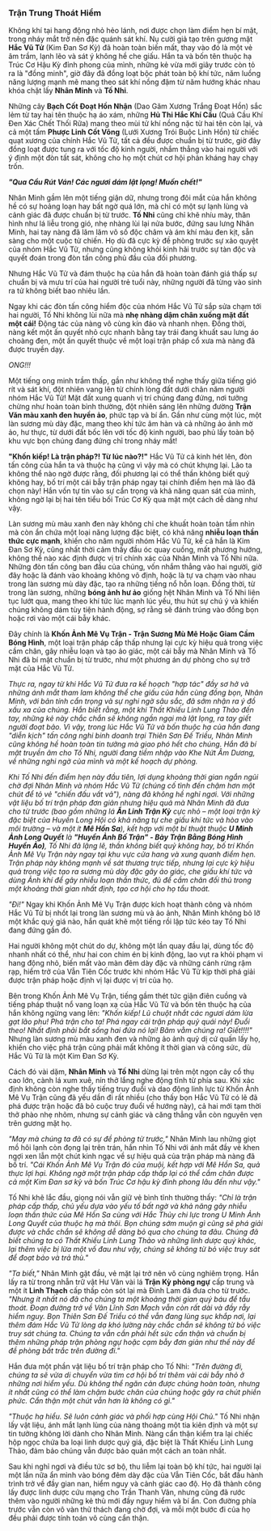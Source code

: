 ### Trận Trung Thoát Hiểm

Không khí tại hang động nhỏ hẻo lánh, nơi được chọn làm điểm hẹn bí mật, trong nháy mắt trở nên đặc quánh sát khí. Nụ cười giả tạo trên gương mặt **Hắc Vũ Tử** (Kim Đan Sơ Kỳ) đã hoàn toàn biến mất, thay vào đó là một vẻ âm trầm, lạnh lẽo và sát ý không hề che giấu. Hắn ta và bốn tên thuộc hạ Trúc Cơ Hậu Kỳ đỉnh phong của mình, những kẻ vừa mới giây trước còn tỏ ra là "đồng minh", giờ đây đã đồng loạt bộc phát toàn bộ khí tức, năm luồng năng lượng mạnh mẽ mang theo sát khí nồng đậm từ năm hướng khác nhau khóa chặt lấy **Nhân Minh** và **Tố Nhi**.

Những cây **Bạch Cốt Đoạt Hồn Nhận** (Dao Găm Xương Trắng Đoạt Hồn) sắc lẻm từ tay hai tên thuộc hạ áo xám, những **Hủ Thi Hắc Khí Cầu** (Quả Cầu Khí Đen Xác Chết Thối Rữa) mang theo mùi tử khí nồng nặc từ hai tên còn lại, và cả một tấm **Phược Linh Cốt Võng** (Lưới Xương Trói Buộc Linh Hồn) từ chiếc quạt xương của chính Hắc Vũ Tử, tất cả đều được chuẩn bị từ trước, giờ đây đồng loạt được tung ra với tốc độ kinh người, nhắm thẳng vào hai người với ý định một đòn tất sát, không cho họ một chút cơ hội phản kháng hay chạy trốn.

_**"Qua Cầu Rút Ván! Các ngươi dám lật lọng! Muốn chết!"**_

Nhân Minh gầm lên một tiếng giận dữ, nhưng trong đôi mắt của hắn không hề có sự hoảng loạn hay bất ngờ quá lớn, mà chỉ có một sự lạnh lùng và cảnh giác đã được chuẩn bị từ trước. **Tố Nhi** cũng chỉ khẽ nhíu mày, thân hình như lá liễu trong gió, nhẹ nhàng lùi lại nửa bước, đứng sau lưng Nhân Minh, hai tay nàng đã lăm lăm vô số độc châm và ám khí màu đen kịt, sẵn sàng cho một cuộc tử chiến. Họ dù đã cực kỳ đề phòng trước sự xảo quyệt của nhóm Hắc Vũ Tử, nhưng cũng không khỏi kinh hãi trước sự tàn độc và quyết đoán trong đòn tấn công phủ đầu của đối phương.

Nhưng Hắc Vũ Tử và đám thuộc hạ của hắn đã hoàn toàn đánh giá thấp sự chuẩn bị và mưu trí của hai người trẻ tuổi này, những người đã từng vào sinh ra tử không biết bao nhiêu lần.

Ngay khi các đòn tấn công hiểm độc của nhóm Hắc Vũ Tử sắp sửa chạm tới hai người, Tố Nhi không lùi nữa mà **nhẹ nhàng dậm chân xuống mặt đất một cái!** Động tác của nàng vô cùng kín đáo và nhanh nhẹn. Đồng thời, nàng kết một ấn quyết nhỏ cực nhanh bằng tay trái đang khuất sau lưng áo choàng đen, một ấn quyết thuộc về một loại trận pháp cổ xưa mà nàng đã được truyền dạy.

_ONG!!!_

Một tiếng ong minh trầm thấp, gần như không thể nghe thấy giữa tiếng gió rít và sát khí, đột nhiên vang lên từ chính lòng đất dưới chân năm người nhóm Hắc Vũ Tử! Mặt đất xung quanh vị trí chúng đang đứng, nơi tưởng chừng như hoàn toàn bình thường, đột nhiên sáng lên những đường **Trận Văn màu xanh đen huyền ảo**, phức tạp và bí ẩn. Gần như cùng một lúc, một làn sương mù dày đặc, mang theo khí tức âm hàn và cả những ảo ảnh mờ ảo, hư thực, từ dưới đất bốc lên với tốc độ kinh người, bao phủ lấy toàn bộ khu vực bọn chúng đang đứng chỉ trong nháy mắt!

**"Khốn kiếp! Là trận pháp?! Từ lúc nào?!"** Hắc Vũ Tử cả kinh hét lên, đòn tấn công của hắn ta và thuộc hạ cũng vì vậy mà có chút khựng lại. Lão ta không thể nào ngờ được rằng, đối phương lại có thể thần không biết quỷ không hay, bố trí một cái bẫy trận pháp ngay tại chính điểm hẹn mà lão đã chọn này! Hắn vốn tự tin vào sự cẩn trọng và khả năng quan sát của mình, không ngờ lại bị hai tên tiểu bối Trúc Cơ Kỳ qua mặt một cách dễ dàng như vậy.

Làn sương mù màu xanh đen này không chỉ che khuất hoàn toàn tầm nhìn mà còn ẩn chứa một loại năng lượng đặc biệt, có khả năng **nhiễu loạn thần thức cực mạnh**, khiến cho năm người nhóm Hắc Vũ Tử, kể cả hắn là Kim Đan Sơ Kỳ, cũng nhất thời cảm thấy đầu óc quay cuồng, mất phương hướng, không thể nào xác định được vị trí chính xác của Nhân Minh và Tố Nhi nữa. Những đòn tấn công ban đầu của chúng, vốn nhắm thẳng vào hai người, giờ đây hoặc là đánh vào khoảng không vô định, hoặc là tự va chạm vào nhau trong làn sương mù dày đặc, tạo ra những tiếng nổ hỗn loạn. Đồng thời, từ trong làn sương, những **bóng ảnh hư ảo** giống hệt Nhân Minh và Tố Nhi liên tục lướt qua, mang theo khí tức lúc mạnh lúc yếu, thu hút sự chú ý và khiến chúng không dám tùy tiện hành động, sợ rằng sẽ đánh trúng vào đồng bọn hoặc rơi vào một cái bẫy khác.

Đây chính là **Khốn Ảnh Mê Vụ Trận - Trận Sương Mù Mê Hoặc Giam Cầm Bóng Hình**, một loại trận pháp cấp thấp nhưng lại cực kỳ hiệu quả trong việc cầm chân, gây nhiễu loạn và tạo ảo giác, một cái bẫy mà Nhân Minh và Tố Nhi đã bí mật chuẩn bị từ trước, như một phương án dự phòng cho sự trở mặt của Hắc Vũ Tử.

_Thực ra, ngay từ khi Hắc Vũ Tử đưa ra kế hoạch "hợp tác" đầy sơ hở và những ánh mắt tham lam không thể che giấu của hắn cùng đồng bọn, Nhân Minh, với bản tính cẩn trọng và sự nghi ngờ sâu sắc, đã sớm nhận ra ý đồ xấu xa của chúng. Hắn biết rằng, một khi Thất Khiếu Linh Lung Thảo đến tay, những kẻ này chắc chắn sẽ không ngần ngại mà lật lọng, ra tay giết người đoạt bảo. Vì vậy, trong lúc Hắc Vũ Tử và bốn thuộc hạ của hắn đang "diễn kịch" tấn công nghi binh doanh trại Thiên Sơn Đế Triều, Nhân Minh cũng không hề hoàn toàn tin tưởng mà giao phó hết cho chúng. Hắn đã bí mật truyền âm cho Tố Nhi, người đang tiềm nhập vào Khe Nứt Âm Dương, về những nghi ngờ của mình và một kế hoạch dự phòng._

_Khi Tố Nhi đến điểm hẹn này đầu tiên, lợi dụng khoảng thời gian ngắn ngủi chờ đợi Nhân Minh và nhóm Hắc Vũ Tử (chúng cố tình đến chậm hơn một chút để tỏ vẻ "chiến đấu vất vả"), nàng đã không hề nghỉ ngơi. Với những vật liệu bố trí trận pháp đơn giản nhưng hiệu quả mà Nhân Minh đã đưa cho từ trước (bao gồm những lá **Ẩn Linh Trận Kỳ** cực nhỏ – một loại trận kỳ đặc biệt của Huyền Long Hội có khả năng tự che giấu khí tức và hòa vào môi trường – và một ít **Mê Hồn Sa**), kết hợp với một bí thuật thuộc **U Minh Ảnh Long Quyết** là **"Huyền Ảnh Bố Trận"  - Bày Trận Bằng Bóng Hình Huyền Ảo)**, Tố Nhi đã lặng lẽ, thần không biết quỷ không hay, bố trí Khốn Ảnh Mê Vụ Trận này ngay tại khu vực cửa hang và xung quanh điểm hẹn. Trận pháp này không mạnh về sát thương trực tiếp, nhưng lại cực kỳ hiệu quả trong việc tạo ra sương mù dày đặc gây ảo giác, che giấu khí tức và dùng Ảnh khí để gây nhiễu loạn thần thức, đủ để cầm chân đối thủ trong một khoảng thời gian nhất định, tạo cơ hội cho họ tẩu thoát._

_"Đi!"_ Ngay khi Khốn Ảnh Mê Vụ Trận được kích hoạt thành công và nhóm Hắc Vũ Tử bị nhốt lại trong làn sương mù và ảo ảnh, Nhân Minh không bỏ lỡ một khắc quý giá nào, hắn quát khẽ một tiếng rồi lập tức kéo tay Tố Nhi đang đứng gần đó.

Hai người không một chút do dự, không một lần quay đầu lại, dùng tốc độ nhanh nhất có thể, như hai con chim én bị kinh động, lao vụt ra khỏi phạm vi hang động nhỏ, biến mất vào màn đêm dày đặc và những cánh rừng rậm rạp, hiểm trở của Vẫn Tiên Cốc trước khi nhóm Hắc Vũ Tử kịp thời phá giải được trận pháp hoặc định vị lại được vị trí của họ.

Bên trong Khốn Ảnh Mê Vụ Trận, tiếng gầm thét tức giận điên cuồng và tiếng pháp thuật nổ vang loạn xạ của Hắc Vũ Tử và bốn tên thuộc hạ của hắn không ngừng vang lên: _"Khốn kiếp! Lũ chuột nhắt các ngươi dám lừa gạt lão phu! Phá trận cho ta! Phá ngay cái trận pháp quỷ quái này! Đuổi theo! Nhất định phải bắt sống hai đứa nó lại! Băm vằm chúng ra! Giết!!!!"_ Nhưng làn sương mù màu xanh đen và những ảo ảnh quỷ dị cứ quấn lấy họ, khiến cho việc phá trận cũng phải mất không ít thời gian và công sức, dù Hắc Vũ Tử là một Kim Đan Sơ Kỳ.

Cách đó vài dặm, **Nhân Minh** và **Tố Nhi** dừng lại trên một ngọn cây cổ thụ cao lớn, cành lá xum xuê, nín thở lắng nghe động tĩnh từ phía sau. Khi xác định không còn nghe thấy tiếng truy đuổi và dao động linh lực từ Khốn Ảnh Mê Vụ Trận cũng đã yếu dần đi rất nhiều (cho thấy bọn Hắc Vũ Tử có lẽ đã phá được trận hoặc đã bỏ cuộc truy đuổi về hướng này), cả hai mới tạm thời thở phào nhẹ nhõm, nhưng sự cảnh giác và căng thẳng vẫn còn nguyên vẹn trên gương mặt họ.

_"May mà chúng ta đã có sự đề phòng từ trước,"_ Nhân Minh lau những giọt mồ hôi lạnh còn đọng lại trên trán, hắn nhìn Tố Nhi với ánh mắt đầy vẻ khen ngợi xen lẫn một chút kinh ngạc về sự hiệu quả của trận pháp mà nàng đã bố trí. _"Cái Khốn Ảnh Mê Vụ Trận đó của muội, kết hợp với Mê Hồn Sa, quả thực lợi hại. Không ngờ một trận pháp cấp thấp lại có thể cầm chân được cả một Kim Đan sơ kỳ và bốn Trúc Cơ hậu kỳ đỉnh phong lâu đến như vậy."_

Tố Nhi khẽ lắc đầu, giọng nói vẫn giữ vẻ bình tĩnh thường thấy: _"Chỉ là trận pháp cấp thấp, chủ yếu dựa vào yếu tố bất ngờ và khả năng gây nhiễu loạn thần thức của Mê Hồn Sa cùng với Hắc Thủy chi lực trong U Minh Ảnh Long Quyết của thuộc hạ mà thôi. Bọn chúng sớm muộn gì cũng sẽ phá giải được và chắc chắn sẽ không dễ dàng bỏ qua cho chúng ta đâu. Chúng đã biết chúng ta có Thất Khiếu Linh Lung Thảo và những linh dược quý khác, lại thêm việc bị lừa một vố đau như vậy, chúng sẽ không từ bỏ việc truy sát để đoạt bảo và trả thù."_

_"Ta biết,"_ Nhân Minh gật đầu, vẻ mặt lại trở nên vô cùng nghiêm trọng. Hắn lấy ra từ trong nhẫn trữ vật Hư Vân vài lá **Trận Kỳ phòng ngự** cấp trung và một ít **Linh Thạch** cấp thấp còn sót lại mà Đinh Lam đã đưa cho từ trước. _"Nhưng ít nhất nó đã cho chúng ta một khoảng thời gian quý báu để tẩu thoát. Đoạn đường trở về Vân Lĩnh Sơn Mạch vẫn còn rất dài và đầy rẫy hiểm nguy. Bọn Thiên Sơn Đế Triều có thể vẫn đang lùng sục khắp nơi, lại thêm đám Hắc Vũ Tử lòng dạ khó lường này chắc chắn sẽ không từ bỏ việc truy sát chúng ta. Chúng ta vẫn cần phải hết sức cẩn thận và chuẩn bị thêm những pháp trận phòng ngự hoặc cạm bẫy đơn giản như thế này để đề phòng bất trắc trên đường đi."_

Hắn đưa một phần vật liệu bố trí trận pháp cho Tố Nhi: _"Trên đường đi, chúng ta sẽ vừa di chuyển vừa tìm cơ hội bố trí thêm vài cái bẫy nhỏ ở những nơi hiểm yếu. Dù không thể ngăn cản được chúng hoàn toàn, nhưng ít nhất cũng có thể làm chậm bước chân của chúng hoặc gây ra chút phiền phức. Cẩn thận một chút vẫn hơn là không có gì."_

_"Thuộc hạ hiểu. Sẽ luôn cảnh giác và phối hợp cùng Hội Chủ."_ Tố Nhi nhận lấy vật liệu, ánh mắt lạnh lùng của nàng thoáng một tia kiên định và một sự tin tưởng không lời dành cho Nhân Minh. Nàng cẩn thận kiểm tra lại chiếc hộp ngọc chứa ba loại linh dược quý giá, đặc biệt là Thất Khiếu Linh Lung Thảo, đảm bảo chúng vẫn được bảo quản một cách an toàn nhất.

Sau khi nghỉ ngơi và điều tức sơ bộ, thu liễm lại toàn bộ khí tức, hai người lại một lần nữa ẩn mình vào bóng đêm dày đặc của Vẫn Tiên Cốc, bắt đầu hành trình trở về đầy gian nan, hiểm nguy và cảnh giác cao độ. Họ đã thành công lấy được linh dược cứu mạng cho Trần Thanh Vân, nhưng cũng đã rước thêm vào người những kẻ thù mới đầy nguy hiểm và bí ẩn. Con đường phía trước vẫn còn vô vàn thử thách đang chờ đợi, và mỗi một bước đi của họ đều phải được tính toán vô cùng cẩn thận.
